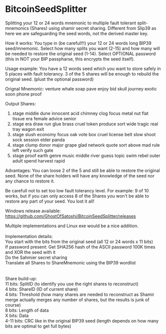 # BitcoinSeedSplitter
Splitting your 12 or 24 words mnemonic to multiple fault tolerant split-mnemonics (Shares) using shamir secret sharing.
Different from Slip39 as here we are safeguarding the seed words, not the derived master key.

How it works:
You type in (be careful!!!) your 12 or 24 words long BIP39 seed/mnemonic.
Select how many splits you want (2-15) and how many will be needed to restore the original seed (1-14).
Select OPTIONAL password (this in NOT your BIP passpharse, this encrypts the seed itself).

Usage example:
You have a 12 words seed which you want to store safely in 5 places with fault tolerancy. 3 of the 5 shares will be enough to rebuild the original seed.
(plust the optional password)

Orignal Mnemonic:
venture whale soap pave enjoy bid skull journey exotic soon phone proof

Output Shares:
1. stage middle dune innocent acid chimney clog focus metal nut flat tissue era female advice senior
2. stage era draw run glue brass cruel token produce sort wide tragic real tray wagon exit
3. stage slush economy focus oak vote box cruel license belt slow shoot sock session elder panda
4. stage clump donor major grape glad network quote sort above mad rule left verify such gate
5. stage proof earth genre music middle river guess topic swim rebel outer adult spend harvest rapid

Advantages:
You can loose 2 of the 5 and still be able to restore the original seed.
None of the share holders will have any knowledge of the seed nor any chance to restore it.

Be carefull not to set too low fault tolerancy level. For example: 9 of 10 works, but if you can only  access 8 of the Shares you won't be able to restore any part of your seed. You lost it all!

Windows release available:
https://github.com/GhostOfSatoshi/BitcoinSeedSplitter/releases

Multiple implementations and Linux exe would be a nice addition.
<br/><br/>
Implementation details:<br/>
You start with the bits from the original seed (all 12 or 24 words x 11 bits)<br/>
If password present: Get SHA256 hash of the ASCII password 100K times and  XOR the seed with it<br/>
Do the Sahmier secret sharing<br/>
Translate all Shares to ShareMnemonic using the BIP39 wordlist<br/>
<br/><br/>
Share build-up:<br/>
11 bits: SplitID (to identify you use the right shares to reconstruct)<br/>
4 bits:  ShareID (ID of current share)<br/>
4 bits:  Threshold (how many shares are needed to reconstruct as Shamir merge actually merges any number of shares, but the results is junk of course)<br/>
8 bits:  Length of data<br/>
X bits:  Data<br/>
4-11 bits: CRC like in the original BIP39 seed  (length depends on how many bits are optimal to get full bytes) <br/>








